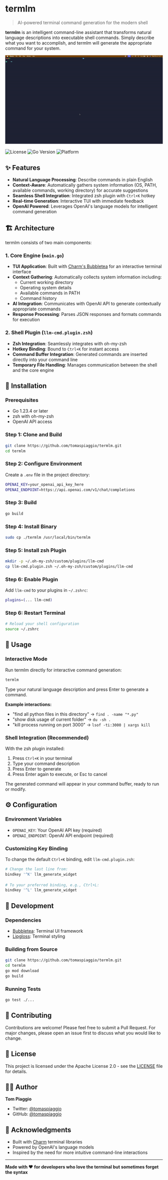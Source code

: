 # termlm

> AI-powered terminal command generation for the modern shell

**termlm** is an intelligent command-line assistant that transforms natural language descriptions into executable shell commands. Simply describe what you want to accomplish, and termlm will generate the appropriate command for your system.

![gif demo of the CLI](docs/demo_gif.gif)

![License](https://img.shields.io/badge/license-Apache%202.0-blue.svg)
![Go Version](https://img.shields.io/badge/go-1.23.4+-00ADD8.svg)
![Platform](https://img.shields.io/badge/platform-macOS%20%7C%20Linux-lightgrey.svg)

## ✨ Features

- **Natural Language Processing**: Describe commands in plain English
- **Context-Aware**: Automatically gathers system information (OS, PATH, available commands, working directory) for accurate suggestions
- **Seamless Shell Integration**: Integrated zsh plugin with `Ctrl+K` hotkey
- **Real-time Generation**: Interactive TUI with immediate feedback
- **OpenAI Powered**: Leverages OpenAI's language models for intelligent command generation

## 🏗️ Architecture

termlm consists of two main components:

### 1. Core Engine (`main.go`)
- **TUI Application**: Built with [Charm's Bubbletea](https://github.com/charmbracelet/bubbletea) for an interactive terminal interface
- **Context Gathering**: Automatically collects system information including:
  - Current working directory
  - Operating system details
  - Available commands in PATH
  - Command history
- **AI Integration**: Communicates with OpenAI API to generate contextually appropriate commands
- **Response Processing**: Parses JSON responses and formats commands for execution

### 2. Shell Plugin (`llm-cmd.plugin.zsh`)
- **Zsh Integration**: Seamlessly integrates with oh-my-zsh
- **Hotkey Binding**: Bound to `Ctrl+K` for instant access
- **Command Buffer Integration**: Generated commands are inserted directly into your command line
- **Temporary File Handling**: Manages communication between the shell and the core engine

## 🚀 Installation

### Prerequisites

- Go 1.23.4 or later
- zsh with oh-my-zsh
- OpenAI API access

### Step 1: Clone and Build

```bash
git clone https://github.com/tomaspiaggio/termlm.git
cd termlm
```

### Step 2: Configure Environment

Create a `.env` file in the project directory:

```bash
OPENAI_KEY=your_openai_api_key_here
OPENAI_ENDPOINT=https://api.openai.com/v1/chat/completions
```

### Step 3: Build

```bash
go build
```

### Step 4: Install Binary

```bash
sudo cp ./termlm /usr/local/bin/termlm
```

### Step 5: Install zsh Plugin

```bash
mkdir -p ~/.oh-my-zsh/custom/plugins/llm-cmd
cp llm-cmd.plugin.zsh ~/.oh-my-zsh/custom/plugins/llm-cmd
```

### Step 6: Enable Plugin

Add `llm-cmd` to your plugins in `~/.zshrc`:

```bash
plugins=(... llm-cmd)
```

### Step 6: Restart Terminal

```bash
# Reload your shell configuration
source ~/.zshrc
```

## 🎯 Usage

### Interactive Mode

Run termlm directly for interactive command generation:

```bash
termlm
```

Type your natural language description and press Enter to generate a command.

**Example interactions:**

- "find all python files in this directory" → `find . -name "*.py"`
- "show disk usage of current folder" → `du -sh .`
- "kill process running on port 3000" → `lsof -ti:3000 | xargs kill`

### Shell Integration (Recommended)

With the zsh plugin installed:

1. Press `Ctrl+K` in your terminal
2. Type your command description
3. Press Enter to generate
4. Press Enter again to execute, or Esc to cancel

The generated command will appear in your command buffer, ready to run or modify.

## ⚙️ Configuration

### Environment Variables

- `OPENAI_KEY`: Your OpenAI API key (required)
- `OPENAI_ENDPOINT`: OpenAI API endpoint (required)

### Customizing Key Binding

To change the default `Ctrl+K` binding, edit `llm-cmd.plugin.zsh`:

```bash
# Change the last line from:
bindkey '^K' llm_generate_widget

# To your preferred binding, e.g., Ctrl+L:
bindkey '^L' llm_generate_widget
```

## 🔧 Development

### Dependencies

- [Bubbletea](https://github.com/charmbracelet/bubbletea): Terminal UI framework
- [Lipgloss](https://github.com/charmbracelet/lipgloss): Terminal styling

### Building from Source

```bash
git clone https://github.com/tomaspiaggio/termlm.git
cd termlm
go mod download
go build
```

### Running Tests

```bash
go test ./...
```

## 🤝 Contributing

Contributions are welcome! Please feel free to submit a Pull Request. For major changes, please open an issue first to discuss what you would like to change.

## 📄 License

This project is licensed under the Apache License 2.0 - see the [LICENSE](LICENSE) file for details.

## 👨‍💻 Author

**Tom Piaggio**
- Twitter: [@tomaspiaggio](https://twitter.com/tomaspiaggio)
- GitHub: [@tomaspiaggio](https://github.com/tomaspiaggio)

## 🙏 Acknowledgments

- Built with [Charm](https://charm.sh/) terminal libraries
- Powered by OpenAI's language models
- Inspired by the need for more intuitive command-line interactions

---

**Made with ❤️ for developers who love the terminal but sometimes forget the syntax**
